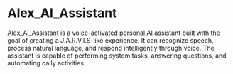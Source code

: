 # Alex_AI_Assistant
Alex_AI_Assistant is a voice-activated personal AI assistant built with the goal of creating a J.A.R.V.I.S-like experience. It can recognize speech, process natural language, and respond intelligently through voice. The assistant is capable of performing system tasks, answering questions, and automating daily activities.

